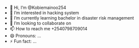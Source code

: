 - 👋 Hi, I’m @Kobiemainoo254
- 👀 I’m interested in hacking system 
- 🌱 I’m currently learning bachelor in disaster risk management 
- 💞️ I’m looking to collaborate on 
- 📫 How to reach me +2540798709014
- 😄 Pronouns: ...
- ⚡ Fun fact: ...

<!---
Kobiemainoo254/Kobiemainoo254 is a ✨ special ✨ repository because its `README.md` (this file) appears on your GitHub profile.
You can click the Preview link to take a look at your changes.
--->
